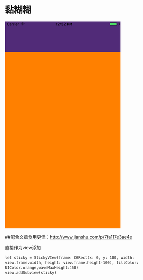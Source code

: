 # 黏糊糊

![图片](https://raw.githubusercontent.com/onlyAPK/DWStickyView/master/bezierPopLine1.gif
)

##配合文章食用更佳：http://www.jianshu.com/p/7fa117e3ae4e

直接作为view添加

```
let sticky = StickyVIew(frame: CGRect(x: 0, y: 100, width: view.frame.width, height: view.frame.height-100), fillColor: UIColor.orange,waveMaxHeight:150)
view.addSubview(sticky)
```


